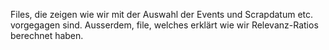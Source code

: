 Files, die zeigen wie wir mit der Auswahl der Events und Scrapdatum etc. vorgegagen sind. 
Ausserdem, file, welches erklärt wie wir Relevanz-Ratios berechnet haben. 
